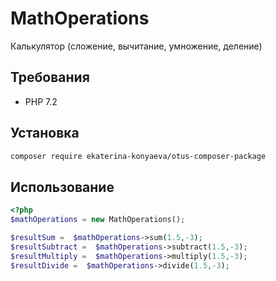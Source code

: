 # MathOperations

Калькулятор (сложение, вычитание, умножение, деление)

## Требования

- PHP 7.2

## Установка
```bash
composer require ekaterina-konyaeva/otus-composer-package
```
## Использование

```php
<?php
$mathOperations = new MathOperations();

$resultSum =  $mathOperations->sum(1.5,-3);
$resultSubtract =  $mathOperations->subtract(1.5,-3);
$resultMultiply =  $mathOperations->multiply(1.5,-3);
$resultDivide =  $mathOperations->divide(1.5,-3);
```